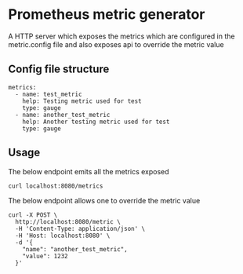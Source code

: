 # Prometheus metric generator

A HTTP server which exposes the metrics which are configured in the metric.config file and also exposes api to override the metric value

## Config file structure

```
metrics:
  - name: test_metric
    help: Testing metric used for test
    type: gauge
  - name: another_test_metric
    help: Another testing metric used for test
    type: gauge
```

## Usage

The below endpoint emits all the metrics exposed

```
curl localhost:8080/metrics
```

The below endpoint allows one to override the metric value

```
curl -X POST \
  http://localhost:8080/metric \
  -H 'Content-Type: application/json' \
  -H 'Host: localhost:8080' \
  -d '{
	"name": "another_test_metric",
	"value": 1232
  }'
```